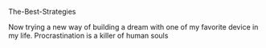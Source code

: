 The-Best-Strategies

Now trying a new way of building a dream with one of my favorite device in my life. Procrastination is a killer of human souls
